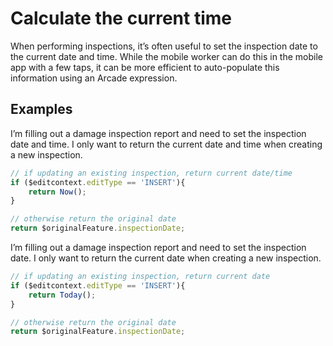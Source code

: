 # Calculate the current time

When performing inspections, it’s often useful to set the inspection date to the current date and time. While the mobile worker can do this in the mobile app with a few taps, it can be more efficient to auto-populate this information using an Arcade expression.

## Examples

I’m filling out a damage inspection report and need to set the inspection date and time. I only want to return the current date and time when creating a new inspection.

```js
// if updating an existing inspection, return current date/time
if ($editcontext.editType == 'INSERT'){
    return Now(); 
}

// otherwise return the original date
return $originalFeature.inspectionDate;   
```

I’m filling out a damage inspection report and need to set the inspection date. I only want to return the current date when creating a new inspection.

```js
// if updating an existing inspection, return current date
if ($editcontext.editType == 'INSERT'){
    return Today(); 
}

// otherwise return the original date
return $originalFeature.inspectionDate;   
```
